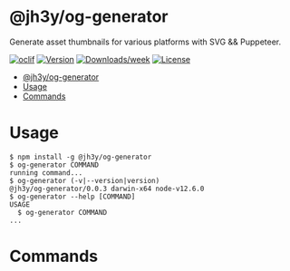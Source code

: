 @jh3y/og-generator
============

Generate asset thumbnails for various platforms with SVG && Puppeteer.

[![oclif](https://img.shields.io/badge/cli-oclif-brightgreen.svg)](https://oclif.io)
[![Version](https://img.shields.io/npm/v/@jh3y/og-generator.svg)](https://npmjs.org/package/@jh3y/og-generator)
[![Downloads/week](https://img.shields.io/npm/dw/@jh3y/og-generator.svg)](https://npmjs.org/package/og-generator)
[![License](https://img.shields.io/npm/l/@jh3y/og-generator.svg)](https://github.com/jh3y/personal-site/blob/master/package.json)

<!-- toc -->
- [@jh3y/og-generator](#jh3yog-generator)
- [Usage](#usage)
- [Commands](#commands)
<!-- tocstop -->
# Usage
<!-- usage -->
```sh-session
$ npm install -g @jh3y/og-generator
$ og-generator COMMAND
running command...
$ og-generator (-v|--version|version)
@jh3y/og-generator/0.0.3 darwin-x64 node-v12.6.0
$ og-generator --help [COMMAND]
USAGE
  $ og-generator COMMAND
...
```
<!-- usagestop -->
# Commands
<!-- commands -->

<!-- commandsstop -->
